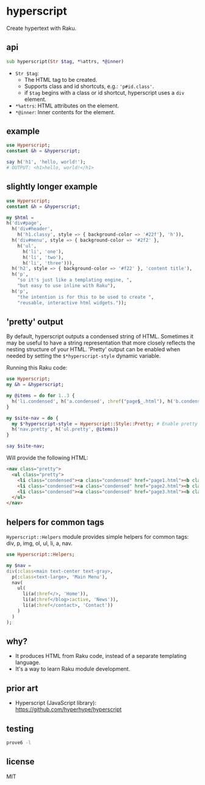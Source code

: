 # hyperscript

Create hypertext with Raku.

## api

```raku
sub hyperscript(Str $tag, *%attrs, *@inner)
```

* `Str $tag`: 
  * The HTML tag to be created.
  * Supports class and id shortcuts, e.g.: `'p#id.class'`.
  * if `$tag` begins with a class or id shortcut, hyperscript uses a `div` element.
* `*%attrs`: HTML attributes on the element.
* `*@inner`: Inner contents for the element.

## example

```raku
use Hyperscript;
constant &h = &hyperscript;

say h('h1', 'hello, world!');
# OUTPUT: <h1>hello, world!</h1>
```

## slightly longer example

```raku
use Hyperscript;
constant &h = &hyperscript;

my $html =
h('div#page',
  h('div#header',
    h('h1.classy', style => { background-color => '#22f'}, 'h')),
  h('div#menu', style => { background-color => '#2f2' },
    h('ul',
      h('li', 'one'),
      h('li', 'two'),
      h('li', 'three'))),
  h('h2', style => { background-color => '#f22' }, 'content title'),
  h('p',
    "so it's just like a templating engine, ",
    "but easy to use inline with Raku"),
  h('p',
    "the intention is for this to be used to create ",
    "reusable, interactive html widgets."));
```

## 'pretty' output

By default, hyperscript outputs a condensed string of HTML. Sometimes it may be useful to have
a string representation that more closely reflects the nesting structure of your HTML. 'Pretty' output
can be enabled when needed by setting the `$*hyperscript-style` dynamic variable.

Running this Raku code:
```raku
use Hyperscript;
my &h = &hyperscript;

my @items = do for 1..3 {
  h('li.condensed', h('a.condensed', :href("page$_.html"), h('b.condensed', "Page $_")))
}

my $site-nav = do {
  my $*hyperscript-style = Hyperscript::Style::Pretty; # Enable pretty output
  h('nav.pretty', h('ul.pretty', @items))
}

say $site-nav;
```
Will provide the following HTML:

```html
<nav class="pretty">
  <ul class="pretty">
    <li class="condensed"><a class="condensed" href="page1.html"><b class="condensed">Page 1</b></a></li>
    <li class="condensed"><a class="condensed" href="page2.html"><b class="condensed">Page 2</b></a></li>
    <li class="condensed"><a class="condensed" href="page3.html"><b class="condensed">Page 3</b></a></li>
  </ul>
</nav>
```

## helpers for common tags

`Hyperscript::Helpers` module provides simple helpers for common tags: div, p, img, ol, ul, li, a, nav.

```raku
use Hyperscript::Helpers;

my $nav =
div(:class<main text-center text-gray>,
  p(:class<text-large>, 'Main Menu'),
  nav(
    ul(
      li(a(:href</>, 'Home')),
      li(a(:href</blog>:active, 'News')),
      li(a(:href</contact>, 'Contact'))
    )
  )
);
```

## why?

* It produces HTML from Raku code, instead of a separate templating language.
* It's a way to learn Raku module development.

## prior art

* Hyperscript (JavaScript library): https://github.com/hyperhype/hyperscript

## testing

```sh
prove6 -l
```

## license

MIT
